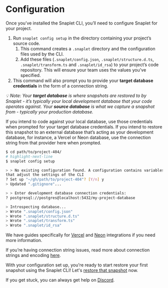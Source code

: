 # Configuration

Once you’ve installed the Snaplet CLI, you’ll need to configure Snaplet for your project. 

1. Run `snaplet config setup` in the directory containing your project’s source code.
    1. This command creates a `.snaplet` directory and the configuration files used by the CLI.
    2. Add these files (`.snaplet/config.json`, `.snaplet/structure.d.ts`, `.snaplet/transform.ts` and `.snaplet/id_rsa`) to your project’s code repository. This will ensure your team uses the values you've specified.
2. This command will also prompt you to provide your **target database credentials** in the form of a connection string.

_💡 Note: Your **target database** is where snapshots are restored to by Snaplet - it’s typically your local development database that your code operates against. Your **source database** is what we capture a snapshot from - typically your production database._

If you intend to code against your local database, use those credentials when prompted for your target database credentials. If you intend to restore this snapshot to an external database that’s acting as your development database, for instance, a Vercel or Neon database, use the connection string from that provider here when prompted. 


```bash 
$ cd path/to/project-404/
# highlight-next-line
$ snaplet config setup

> > No existing configuration found. A configuration contains variables
that adjust the settings of the CLI
? Set up "~/gh/path/to/project-404"? [Y/n] y
> Updated ".gitignore"...

> > Enter development database connection credentials:
? postgresql://postgres@localhost:5432/my-project-database

> Introspecting database...
> Wrote ".snaplet/config.json"
> Wrote ".snaplet/structure.d.ts"
> Wrote ".snaplet/transform.ts"
> Wrote ".snaplet/id_rsa"

```



We have guides specifically for [Vercel](/tutorials/vercel-postgres) and [Neon](/tutorials/neon) integrations if you need more information.

If you’re having connection string issues, read more about connection strings and encoding [here](/references/connection-strings/).

With your configuration set up, you're ready to start restore your first snapshot using the Snaplet CLI! Let's [restore that snapshot](/getting-started/restoring) now. 

If you get stuck, you can always get help on [Discord](https://app.snaplet.dev/chat).
